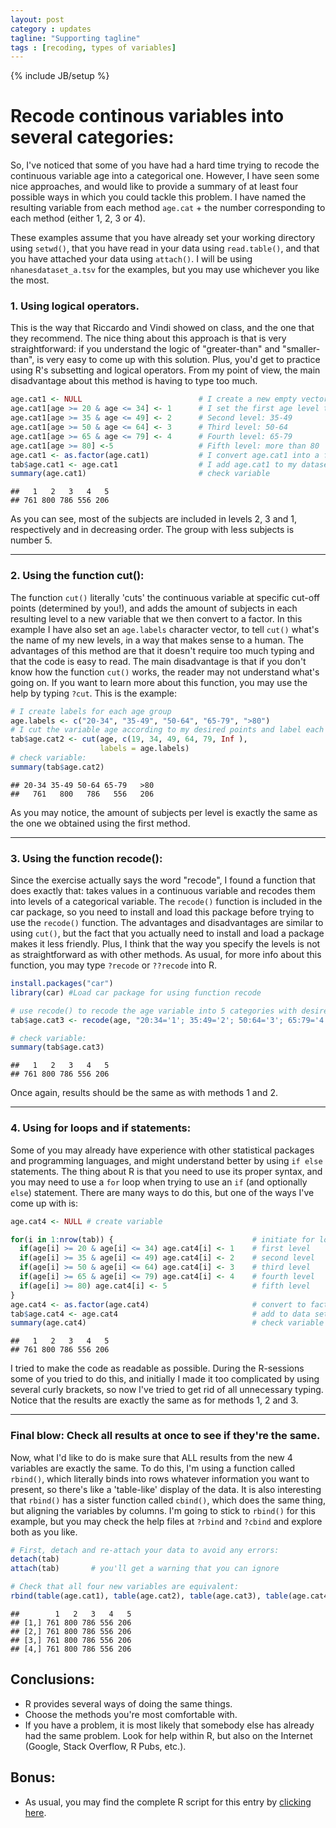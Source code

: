 ```yaml
---
layout: post
category : updates
tagline: "Supporting tagline"
tags : [recoding, types of variables]
---
```

{% include JB/setup %}

# Recode continous variables into several categories:
So, I've noticed that some of you have had a hard time trying to recode the continuous variable age into a categorical one. However, I have seen some nice approaches, and would like to provide a summary of at least four possible ways in which you could tackle this problem. I have named the resulting variable from each method `age.cat` + the number corresponding to each method (either 1, 2, 3 or 4).  

These examples assume that you have already set your working directory using `setwd()`, that you have read in your data using `read.table()`, and that you have attached your data using `attach()`. I will be using `nhanesdataset_a.tsv` for the examples, but you may use whichever you like the most.

### 1. Using logical operators.
This is the way that Riccardo and Vindi showed on class, and the one that they recommend. The nice thing about this approach is that is very straightforward: if you understand the logic of "greater-than" and "smaller-than", is very easy to come up with this solution. Plus, you'd get to practice using R's subsetting and logical operators. From my point of view, the main disadvantage about this method is having to type too much.

```r
age.cat1 <- NULL                          # I create a new empty vector called age.cat1
age.cat1[age >= 20 & age <= 34] <- 1      # I set the first age level to be between 20 and 34
age.cat1[age >= 35 & age <= 49] <- 2      # Second level: 35-49
age.cat1[age >= 50 & age <= 64] <- 3      # Third level: 50-64
age.cat1[age >= 65 & age <= 79] <- 4      # Fourth level: 65-79
age.cat1[age >= 80] <-5                   # Fifth level: more than 80
age.cat1 <- as.factor(age.cat1)           # I convert age.cat1 into a factor
tab$age.cat1 <- age.cat1                  # I add age.cat1 to my dataset as tab$age.cat1
summary(age.cat1)                         # check variable
```
```
##   1   2   3   4   5 
## 761 800 786 556 206
```
As you can see, most of the subjects are included in levels 2, 3 and 1, respectively and in decreasing order. The group with less subjects is number 5.

---

### 2. Using the function cut():
The function `cut()` literally 'cuts' the continuous variable at specific cut-off points (determined by you!), and adds the amount of subjects in each resulting level to a new variable that we then convert to a factor. In this example I have also set an `age.labels` character vector, to tell `cut()` what's the name of my new levels, in a way that makes sense to a human. The advantages of this method are that it doesn't require too much typing and that the code is easy to read. The main disadvantage is that if you don't know how the function `cut()` works, the reader may not understand what's going on. If you want to learn more about this function, you may use the help by typing `?cut`. This is the example:

```r
# I create labels for each age group
age.labels <- c("20-34", "35-49", "50-64", "65-79", ">80")      
# I cut the variable age according to my desired points and label each resulting group with age.labels. Plus, I put everything directly into a variable called age.cat2, and add it to my dataset as tab$age.cat2
tab$age.cat2 <- cut(age, c(19, 34, 49, 64, 79, Inf ),
                    labels = age.labels)
# check variable:
summary(tab$age.cat2)
```
```
## 20-34 35-49 50-64 65-79   >80 
##   761   800   786   556   206
```

As you may notice, the amount of subjects per level is exactly the same as the one we obtained using the first method.

---

### 3. Using the function recode():
Since the exercise actually says the word "recode", I found a function that does exactly that: takes values in a continuous variable and recodes them into levels of a categorical variable. The `recode()` function is included in the car package, so you need to install and load this package before trying to use the `recode()` function. The advantages and disadvantages are similar to using `cut()`, but the fact that you actually need to install and load a package makes it less friendly. Plus, I think that the way you specify the levels is not as straightforward as with other methods. As usual, for more info about this function, you may type `?recode` or `??recode` into R.

```r
install.packages("car")
library(car) #Load car package for using function recode

# use recode() to recode the age variable into 5 categories with desired cut-off points, make it a factor, and add it to my data set as tab$age.cat3:
tab$age.cat3 <- recode(age, "20:34='1'; 35:49='2'; 50:64='3'; 65:79='4'; 80:Inf='5' ", as.factor=T)

# check variable:
summary(tab$age.cat3)
```
```
##   1   2   3   4   5 
## 761 800 786 556 206 
```

Once again, results should be the same as with methods 1 and 2.

---

### 4. Using for loops and if statements:
Some of you may already have experience with other statistical packages and programming languages, and might understand better by using `if else` statements. The thing about R is that you need to use its proper syntax, and you may need to use a `for` loop when trying to use an `if` (and optionally `else`) statement. There are many ways to do this, but one of the ways I've come up with is:

```r
age.cat4 <- NULL # create variable

for(i in 1:nrow(tab)) {                               # initiate for loop
  if(age[i] >= 20 & age[i] <= 34) age.cat4[i] <- 1    # first level
  if(age[i] >= 35 & age[i] <= 49) age.cat4[i] <- 2    # second level
  if(age[i] >= 50 & age[i] <= 64) age.cat4[i] <- 3    # third level
  if(age[i] >= 65 & age[i] <= 79) age.cat4[i] <- 4    # fourth level
  if(age[i] >= 80) age.cat4[i] <- 5                   # fifth level
}
age.cat4 <- as.factor(age.cat4)                       # convert to factor 
tab$age.cat4 <- age.cat4                              # add to data set as tab$age.cat4
summary(age.cat4)                                     # check variable
```
```
##   1   2   3   4   5 
## 761 800 786 556 206 
```

I tried to make the code as readable as possible. During the R-sessions some of you tried to do this, and initially I made it too complicated by using several curly brackets, so now I've tried to get rid of all unnecessary typing. Notice that the results are exactly the same as for methods 1, 2 and 3.

---

### Final blow: Check all results at once to see if they're the same.
Now, what I'd like to do is make sure that ALL results from the new 4 variables are exactly the same. To do this, I'm using a function called `rbind()`, which literally binds into rows whatever information you want to present, so there's like a 'table-like' display of the data. It is also interesting that `rbind()` has a sister function called `cbind()`, which does the same thing, but aligning the variables by columns. I'm going to stick to `rbind()` for this example, but you may check the help files at `?rbind` and `?cbind` and explore both as you like.

```r
# First, detach and re-attach your data to avoid any errors:
detach(tab)
attach(tab)       # you'll get a warning that you can ignore

# Check that all four new variables are equivalent:
rbind(table(age.cat1), table(age.cat2), table(age.cat3), table(age.cat4))
```
```
##        1   2   3   4   5
## [1,] 761 800 786 556 206
## [2,] 761 800 786 556 206
## [3,] 761 800 786 556 206
## [4,] 761 800 786 556 206
```

## Conclusions:
* R provides several ways of doing the same things.
* Choose the methods you're most comfortable with.
* If you have a problem, it is most likely that somebody else has already had the same problem. Look for help within R, but also on the Internet (Google, Stack Overflow, R Pubs, etc.).

## Bonus:
* As usual, you may find the complete R script for this entry by [clicking here](https://github.com/darokun/Others/blob/master/RecodeContinuousVariablesIntoCategories.R).